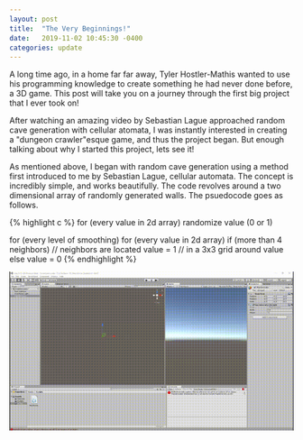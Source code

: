 ```yaml
---
layout: post
title:  "The Very Beginnings!"
date:   2019-11-02 10:45:30 -0400
categories: update
---
```

A long time ago, in a home far far away, Tyler Hostler-Mathis wanted to use his programming knowledge to create something he had never done before, a 3D game. This post will take you on a journey through the first big project that I ever took on!

After watching an amazing video by Sebastian Lague approached random cave generation with cellular atomata, I was instantly interested in creating a "dungeon crawler"esque game, and thus the project began. But enough talking about why I started this project, lets see it!

As mentioned above, I began with random cave generation using a method first introduced to me by Sebastian Lague, cellular automata. The concept is incredibly simple, and works beautifully. The code revolves around a two dimensional array of randomly generated walls. The psuedocode goes as follows.

{% highlight c %}
for (every value in 2d array)
	randomize value (0 or 1)

for (every level of smoothing)
	for (every value in 2d array)
		if (more than 4 neighbors)	// neighbors are located
			value = 1		// in a 3x3 grid around value
		else
			value = 0
{% endhighlight %}

![Cave generation](/assets/the-very-beginnings/randCave.gif)
